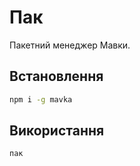 # Пак

Пакетний менеджер Мавки.

## Встановлення

```bash
npm i -g mavka
```

## Використання

```bash 
пак
```
